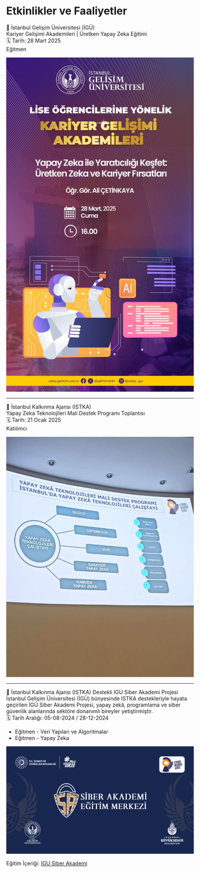 # Etkinlikler ve Faaliyetler

📢 İstanbul Gelişim Üniversitesi (İGÜ)    
Kariyer Gelişimi Akademileri | Üretken Yapay Zeka Eğitimi    
🗓️ Tarih: 28 Mart 2025    
Eğitmen

![alternatif metin](https://github.com/acetinkaya/etkinliklervefaaliyetler/blob/main/iguliseyz.jpeg)

---

📢 İstanbul Kalkınma Ajansı (ISTKA)      
Yapay Zeka Teknolojileri Mali Destek Programı Toplantısı    
🗓️ Tarih: 21 Ocak 2025     
Katılımcı    

![alternatif metin](https://github.com/acetinkaya/etkinliklervefaaliyetler/blob/main/YZ_calistay%C4%B1.jpg)

---

📢 İstanbul Kalkınma Ajansı (ISTKA) Destekli IGU Siber Akademi Projesi       
İstanbul Gelişim Üniversitesi (İGÜ) bünyesinde ISTKA destekleriyle hayata geçirilen İGÜ Siber Akademi Projesi, yapay zekâ, programlama ve siber güvenlik alanlarında sektöre donanımlı bireyler yetiştirmiştir.     
🗓️ Tarih Aralığı: 05-08-2024 / 28-12-2024     

* Eğitmen - Veri Yapıları ve Algoritmalar   
* Eğitmen - Yapay Zeka    

![alternatif metin](https://github.com/acetinkaya/etkinliklervefaaliyetler/blob/main/istka.png)     

Eğitim İçeriği: [IGU Siber Akademi](https://siberakademi.gelisim.edu.tr/tr/idari-icerik-mufredatimiz)
